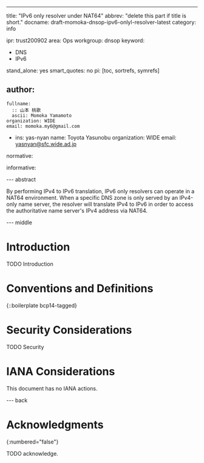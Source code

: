 ---

title: "IPv6 only resolver under NAT64"
abbrev: "delete this part if title is short."
docname: draft-momoka-dnsop-ipv6-onlyl-resolver-latest
category: info

ipr: trust200902
area: Ops
workgroup: dnsop
keyword:
  - DNS
  - IPv6

stand_alone: yes
smart_quotes: no
pi: [toc, sortrefs, symrefs]

author:
 -
    fullname:
      :: 山本 桃歌
      ascii: Momoka Yamamoto
    organization: WIDE
    email: momoka.my6@gmail.com

 -
    ins: yas-nyan
    name: Toyota Yasunobu
    organization: WIDE
    email: yasnyan@sfc.wide.ad.jp


normative:


informative:



--- abstract

By performing IPv4 to IPv6 translation, IPv6 only resolvers can operate in a NAT64 environment.
When a specific DNS zone is only served by an IPv4-only name server, the resolver will translate IPv4 to IPv6 in order to access the authoritative name server's IPv4 address via NAT64.


--- middle

# Introduction

TODO Introduction


# Conventions and Definitions

{::boilerplate bcp14-tagged}


# Security Considerations

TODO Security


# IANA Considerations

This document has no IANA actions.



--- back

# Acknowledgments
{:numbered="false"}

TODO acknowledge.
